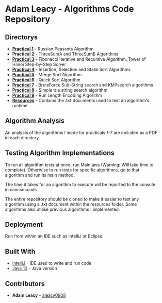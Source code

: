 # Adam Leacy - Algorithms Code Repository

## Directorys

* **[Practical 1](https://github.com/aleacy0908/Algorithms-Portfolio/tree/master/Algorithms/Practical1)** - Russian Peasants Algorithm
* **[Practical 2](https://github.com/aleacy0908/Algorithms-Portfolio/tree/master/Algorithms/Practical2)** - ThreeSumA and ThreeSumB Algorithms
* **[Practical 3](https://github.com/aleacy0908/Algorithms-Portfolio/tree/master/Algorithms/Practical3)** - Fibonacci Iterative and Recursive Algorithm, Tower of Hanoi Step-by-Step Solver
* **[Practical 4](https://github.com/aleacy0908/Algorithms-Portfolio/tree/master/Algorithms/Practical4)** - Insertion, Selection and Stalin Sort Algorithms
* **[Practical 5](https://github.com/aleacy0908/Algorithms-Portfolio/tree/master/Algorithms/Practical5)** - Merge Sort Algorithm
* **[Practical 6](https://github.com/aleacy0908/Algorithms-Portfolio/tree/master/Algorithms/Practical6)** - Quick Sort Algorithm
* **[Practical 7](https://github.com/aleacy0908/Algorithms-Portfolio/tree/master/Algorithms/Practical7)** - BruteForce Sub-String search and KMPsearch algorithms
* **[Practical 8](https://github.com/aleacy0908/Algorithms-Portfolio/tree/master/Algorithms/Practical8)** - Simple trie string search algorithm
* **[Practical 9](https://github.com/aleacy0908/Algorithms-Portfolio/tree/master/Algorithms/Practical9)** - Run Length Encoding Algorithm
* **[Resources](https://github.com/aleacy0908/Algorithms-Portfolio/tree/master/Algorithms/Resources)** - Contains the .txt documents used to test an algorithm's runtime

## Algorithm Analysis

An analysis of the algorithms I made for practicals 1-7 are included as a PDF in each directory

## Testing Algorithm Implementations 

To run all algorithm tests at once, run Main.java (Warning: Will take time to complete). Otherwise to run tests for specific algorithms, go to that algorithm and run its main method. 

The time it takes for an algorithm to execute will be reported to the console in nanoseconds.

The entire repository should be cloned to make it easier to test any algorithm using a .txt document within the resources folder. Some algorithms also utilise previous algorithms I implemented.

## Deployment

Run from within an IDE such as IntelliJ or Eclipse.

## Built With

* [IntelliJ](https://www.jetbrains.com/idea/) - IDE used to write and run code
* [Java 13](https://www.oracle.com/java/technologies/javase-jdk13-downloads.html) - Java version

## Contributors

* **Adam Leacy** - [aleacy0908](https://github.com/aleacy0908)

